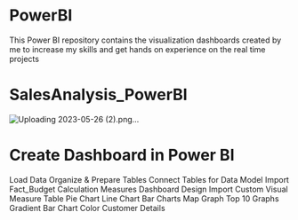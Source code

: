 # PowerBI
This Power BI repository contains the visualization dashboards created by me to increase my skills and get hands on experience on the real time projects
# SalesAnalysis_PowerBI
![Uploading 2023-05-26 (2).png…]()


# Create Dashboard in Power BI
Load Data
Organize & Prepare Tables
Connect Tables for Data Model
Import Fact_Budget
Calculation Measures
Dashboard Design
Import Custom Visual
Measure Table
Pie Chart
Line Chart
Bar Charts
Map Graph
Top 10 Graphs
Gradient Bar Chart Color
Customer Details
